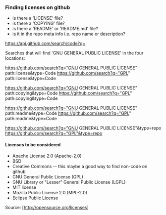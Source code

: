 ### Finding licenses on github

- is there a 'LICENSE' file?
- is there a 'COPYING' file?
- is there a 'README' or 'README.md' file?
- is it in the repo meta info i.e. repo name or description?

https://api.github.com/search/code?q=

Searches that will find 'GNU GENERAL PUBLIC LICENSE' in the four locations:

https://github.com/search?q="GNU GENERAL PUBLIC LICENSE" path:license&type=Code
https://github.com/search?q="GPL" path:license&type=Code

https://github.com/search?q="GNU GENERAL PUBLIC LICENSE" path:copying&type=Code
https://github.com/search?q="GPL" path:copying&type=Code

https://github.com/search?q="GNU GENERAL PUBLIC LICENSE" path:readme&type=Code
https://github.com/search?q="GPL" path:readme&type=Code

https://github.com/search?q="GNU GENERAL PUBLIC LICENSE"&type=repo
https://github.com/search?q="GPL"&type=repo


#### Licenses to be considered
- Apache License 2.0 (Apache-2.0)
- BSD
- Creative Commons -- this maybe a good way to find non-code on github
- GNU General Public License (GPL)
- GNU Library or "Lesser" General Public License (LGPL)
- MIT license
- Mozilla Public License 2.0 (MPL-2.0)
- Eclipse Public License

Source: [http://opensource.org/licenses]

